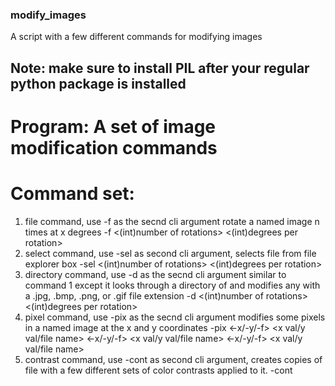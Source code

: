 ### modify_images ###
A script with a few different commands for modifying images
## Note: make sure to install PIL after your regular python package is installed
# Program: A set of image modification commands
# Command set:
  1)   file command, use -f as the secnd cli argument
       rotate a named image n times at x degrees
       <program name> -f <file name> <(int)number of rotations> <(int)degrees per rotation>
  2)   select command, use -sel as second cli argument, selects file from file explorer box
       <program name> -sel <(int)number of rotations> <(int)degrees per rotation>
  3)   directory command, use -d as the secnd cli argument
       similar to command 1 except it looks through a directory of and
       modifies any with a .jpg, .bmp, .png, or .gif file extension
       <program name> -d <directory of images> <(int)number of rotations> <(int)degrees per rotation>
  4)   pixel command, use -pix as the secnd cli argument
       modifies some pixels in a named image at the x and y coordinates
       <program name> -pix <-x/-y/-f> <x val/y val/file name> <-x/-y/-f>
               <x val/y val/file name> <-x/-y/-f> <x val/y val/file name>
  5)   contrast command, use -cont as second cli argument, creates copies of file with
       a few different sets of color contrasts applied to it.
       <program name> -cont
